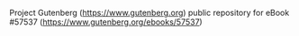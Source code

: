 Project Gutenberg (https://www.gutenberg.org) public repository for
eBook #57537 (https://www.gutenberg.org/ebooks/57537)
